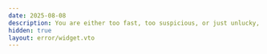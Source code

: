 ```yaml
---
date: 2025-08-08
description: You are either too fast, too suspicious, or just unlucky, it's rate limit, our 5xx error, or Cloudflare's 1xxx error
hidden: true
layout: error/widget.vto
---
```

